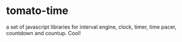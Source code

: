 tomato-time
===========

a set of javascript libraries for interval engine, clock, timer, time pacer, countdown and countup. Cool!
